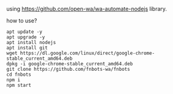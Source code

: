 using https://github.com/open-wa/wa-automate-nodejs library.

how to use?
```
apt update -y
apt upgrade -y
apt install nodejs
apt install git
wget https://dl.google.com/linux/direct/google-chrome-stable_current_amd64.deb
dpkg -i google-chrome-stable_current_amd64.deb
git clone https://github.com/fnbots-wa/fnbots
cd fnbots
npm i
npm start

```
